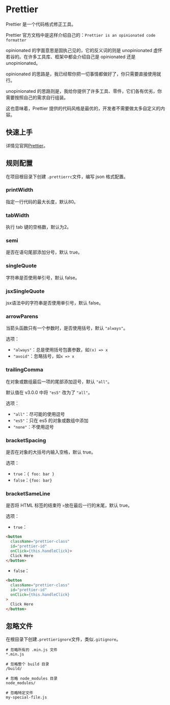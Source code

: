 # Prettier

Prettier 是一个代码格式修正工具。

Prettier 官方文档中是这样介绍自己的：`Prettier is an opinionated code formatter`

opinionated 的字面意思是固执己见的，它的反义词的则是 unopinionated 虚怀若谷的。在许多工具库、框架中都会介绍自己是 opinionated 还是 unopinionated。

opinionated 的思路是，我已经帮你把一切事情都做好了，你只需要直接使用就行。

unopinionated 的思路则是，我给你提供了许多工具、零件，它们各有优劣，你需要按照自己的需求自行组装。

这也意味着，Prettier 提供的代码风格是最优的，开发者不需要做太多自定义的内容。

## 快速上手

详情见官网[Prettier](https://www.prettier.cn/docs/install.html)。

## 规则配置

在项目根目录下创建 `.prettierrc`文件，编写 json 格式配置。

### printWidth

指定一行代码的最大长度，默认80。

### tabWidth

执行 tab 键的空格数，默认为2。

### semi

是否在语句尾部添加分号，默认 true。

### singleQuote

字符串是否使用单引号，默认 false。

### jsxSingleQuote

jsx语法中的字符串是否使用单引号，默认 false。

### arrowParens

当箭头函数只有一个参数时，是否使用括号，默认 `"always"`。

选项：

- `"always"`：总是使用括号包裹参数，如`(x) => x`
- `"avoid"`：忽略括号，如`x => x`

### trailingComma

在对象或数组最后一项的尾部添加逗号，默认 `"all"`。

默认值在 v3.0.0 中将 `"es5"` 改为了 `"all"`。

选项：

- `"all"`：尽可能的使用逗号
- `"es5"`：只在 es5 的对象或数组中添加
- `"none"`：不使用逗号

### bracketSpacing

是否在对象的大括号内输入空格，默认 true。

选项：

- `true`：`{ foo: bar }`
- `false`：`{foo: bar}`

### bracketSameLine

是否将 HTML 标签的结束符 `>`放在最后一行的末尾，默认 true。

选项：

- `true`：


```html
<button
  className="prettier-class"
  id="prettier-id"
  onClick={this.handleClick}>
  Click Here
</button>
```

- `false`：

```html
<button
  className="prettier-class"
  id="prettier-id"
  onClick={this.handleClick}
>
  Click Here
</button>
```



## 忽略文件

在根目录下创建`.prettierignore`文件，类似`.gitignore`。

```
# 忽略所有的 .min.js 文件
*.min.js

# 忽略整个 build 目录
/build/

# 忽略 node_modules 目录
node_modules/

# 忽略特定文件
my-special-file.js
```

